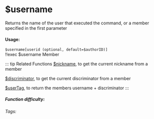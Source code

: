 # $username
Returns the name of the user that executed the command, or a member specified in the first parameter

#### Usage: 
`$username[userid (optional, default=$authorID)]`
<br/>
<discord-messages>
	<discord-message :bot="false" role-color="#ffcc9a" author="Member">
		!!exec $username
	</discord-message>
	<discord-message :bot="true" role-color="#0099ff" author="Custom Command" avatar="https://media.discordapp.net/avatars/725721249652670555/781224f90c3b841ba5b40678e032f74a.webp">
		Member
	</discord-message>
</discord-messages>

::: tip Related Functions
[$nickname](../Member/nickname.md), to get the current nickname from a member

[$discriminator](../Member/discriminator.md), to get the current discriminator from a member

[$userTag](../Member/userTag.md), to return the members username + discriminator
:::

##### Function difficulty: <Badge type="tip" text="Easy" vertical="middle" /> 
###### Tags: <Badge type="tip" text="name" vertical="middle" /> <Badge type="tip" text="username" vertical="middle" /> <Badge type="tip" text="nickname" vertical="middle" /> <Badge type="tip" text="Names" vertical="middle" /> <Badge type="tip" text="userID" vertical="middle" />